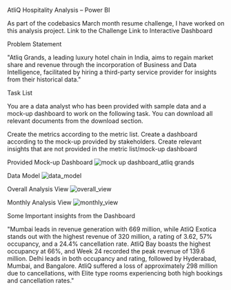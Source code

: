 AtliQ Hospitality Analysis – Power BI

As part of the codebasics March month resume challenge, I have worked on this analysis project.
Link to the Challenge
Link to Interactive Dashboard

Problem Statement

"Atliq Grands, a leading luxury hotel chain in India, aims to regain market share and revenue through the incorporation of Business and Data Intelligence, facilitated by hiring a third-party service provider for insights from their historical data."

Task List

You are a data analyst who has been provided with sample data and a mock-up dashboard to work on the following task. You can download all relevant documents from the download section.

Create the metrics according to the metric list.
Create a dashboard according to the mock-up provided by stakeholders.
Create relevant insights that are not provided in the metric list/mock-up dashboard

Provided Mock-up Dashboard
![mock up dashboard_atliq grands](https://github.com/Sana-Afreen438/AtliQ-Hardware---Hospitality_Analysis/assets/99607942/a44d2e56-6e21-4d58-9287-258610384a0c)

Data Model
![data_model](https://github.com/Sana-Afreen438/AtliQ-Hardware---Hospitality_Analysis/assets/99607942/09a68b3a-beaa-4567-8264-338fe7907e9b)

Overall Analysis View
![overall_view](https://github.com/Sana-Afreen438/AtliQ-Hardware---Hospitality_Analysis/assets/99607942/a90e7899-256d-4085-b0b5-b5ebaf84054f)

Monthly Analysis View
![monthly_view](https://github.com/Sana-Afreen438/AtliQ-Hardware---Hospitality_Analysis/assets/99607942/98004fd8-a63c-4874-9aa4-6252145d1561)

Some Important insights from the Dashboard

"Mumbai leads in revenue generation with 669 million, while AtliQ Exotica stands out with the highest revenue of 320 million, a rating of 3.62, 57% occupancy, and a 24.4% cancellation rate. AtliQ Bay boasts the highest occupancy at 66%, and Week 24 recorded the peak revenue of 139.6 million. Delhi leads in both occupancy and rating, followed by Hyderabad, Mumbai, and Bangalore. AtliQ suffered a loss of approximately 298 million due to cancellations, with Elite type rooms experiencing both high bookings and cancellation rates."





